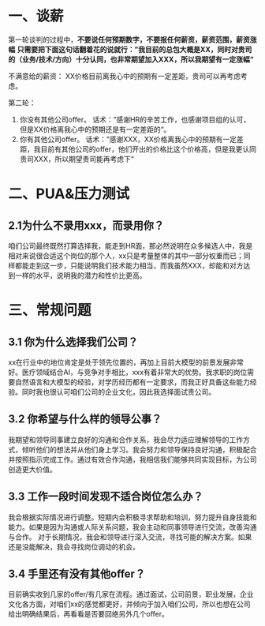 # 一、谈薪
第一轮谈判的过程中，**不要说任何预期数字，不要报任何薪资，薪资范围，薪资涨幅**
**只需要把下面这句话翻着花的说就行：”我目前的总包大概是XX，同时对贵司的（业务/技术/方向）十分认同，也非常期望加入XXX，所以我期望有一定涨幅“**

不满意给的薪资：
XX价格目前离我心中的预期有一定差距，贵司可以再考虑考虑。

第二轮：
1. 你没有其他公司offer。
话术：”感谢HR的辛苦工作，也感谢项目组的认可，但是XX价格离我心中的预期还是有一定差距的“。
2. 你有其他公司offer。
话术：”感谢XXX，XX价格离我心中的预期有一定差距，我目前有其他公司的offer，他们开出的价格比这个价格高，但是我更认同贵司XXX，所以期望贵司能再考虑下“

# 二、PUA&压力测试

## 2.1为什么不录用xxx，而录用你？
咱们公司最终既然打算选择我，能走到HR面，那必然说明在众多候选人中，我是相对来说很合适这个岗位的那个人，xx只是考量整体的其中一部分权重而已；同样都能走到这一步，只能说明我们技术能力相当，而我虽然XXX，却能和对方达到一样的水平，说明我的潜力和性价比更高。

# 三、常规问题
## 3.1 你为什么选择我们公司？
xx在行业中的地位肯定是处于领先位置的，再加上目前大模型的前景发展非常好。医疗领域结合AI，与竞争对手相比，xxx有着非常大的优势。我求职的岗位需要自然语言和大模型的经验，对学历经历都有一定要求，而我正好具备这些能力经验。同时我也很认可咱们公司的企业文化，因此我选择面试贵公司。
## 3.2 你希望与什么样的领导公事？
我期望和领导同事建立良好的沟通和合作关系，我会尽力适应理解领导的工作方式，倾听他们的想法并从他们身上学习。我会努力和领导保持良好沟通，积极配合并按照指示完成工作。通过有效合作沟通，我相信我们能够共同实现目标，为公司创造更大价值。
## 3.3 工作一段时间发现不适合岗位怎么办？
我会根据实际情况进行调整。短期内会积极寻求帮助和培训，努力提升自身技能和能力。如果是因为沟通或人际关系问题，我会主动和同事领导进行交流，改善沟通与合作。
对于长期情况，我会和领导进行深入交流，寻找可能的解决方案。如果还是没能解决，我会寻找岗位调动的机会。
## 3.4 手里还有没有其他offer？
目前确实收到几家的offer/有几家在流程。通过面试，公司前景，职业发展，企业文化各方面，对咱们xx的感觉都更好，并倾向于加入咱们公司，所以也想在公司给出明确结果后，再看看是否要回绝另外几个offer。

